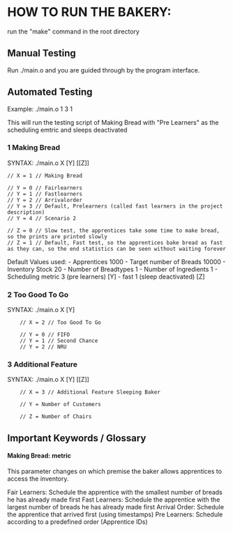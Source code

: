 # HOW TO RUN THE BAKERY:

run the "make" command in the root directory

## Manual Testing

Run ./main.o and you are guided through by the program interface.

## Automated Testing

Example: ./main.o 1 3 1 

This will run the testing script of Making Bread with "Pre Learners" as the scheduling emtric and sleeps deactivated

### 1 Making Bread

SYNTAX: ./main.o X [Y] [[Z]]

    // X = 1 // Making Bread

    // Y = 0 // Fairlearners
    // Y = 1 // Fastlearners
    // Y = 2 // Arrivalorder
    // Y = 3 // Default, Prelearners (called fast learners in the project description)
    // Y = 4 // Scenario 2

    // Z = 0 // Slow test, the apprentices take some time to make bread, so the prints are printed slowly
    // Z = 1 // Default, Fast test, so the apprentices bake bread as fast as they can, so the end statistics can be seen without waiting forever

Default Values used: 
    - Apprentices                 1000
    - Target number of Breads     10000
    - Inventory Stock             20
    - Number of Breadtypes        1
    - Number of Ingredients       1
    - Scheduling metric           3 (pre learners) [Y]
    - fast                        1 (sleep deactivated) [Z]


### 2 Too Good To Go

SYNTAX: ./main.o X [Y]

        // X = 2 // Too Good To Go

        // Y = 0 // FIFO
        // Y = 1 // Second Chance
        // Y = 2 // NRU

### 3 Additional Feature

SYNTAX: ./main.o X [Y] [[Z]]

        // X = 3 // Additional Feature Sleeping Baker
        
        // Y = Number of Customers

        // Z = Number of Chairs


## Important Keywords / Glossary

#### Making Bread: metric
This parameter changes on which premise the baker allows apprentices to access the inventory.

Fair Learners: Schedule the apprentice with the smallest number of breads he has already made first
Fast Learners: Schedule the apprentice with the largest number of breads he has already made first
Arrival Order: Schedule the apprentice that arrived first (using timestamps)
Pre Learners: Schedule according to a predefined order (Apprentice IDs)





